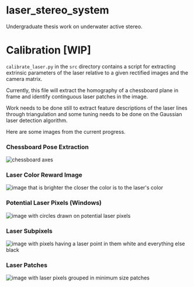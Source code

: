 # laser_stereo_system
Undergraduate thesis work on underwater active stereo.

# Calibration [WIP]
`calibrate_laser.py` in the `src` directory contains a script for extracting extrinsic parameters of the laser relative to a given rectified images and the camera matrix.

Currently, this file will extract the homography of a chessboard plane in frame and identify continguous laser patches in the image. 

Work needs to be done still to extract feature descriptions of the laser lines through triangulation and some tuning needs to be done on the Gaussian laser detection algorithm.

Here are some images from the current progress.

### Chessboard Pose Extraction
![chessboard axes](https://user-images.githubusercontent.com/55857337/195712009-8466d603-fd94-467d-88a2-4359af153c01.png)

### Laser Color Reward Image
![image that is brighter the closer the color is to the laser's color](https://user-images.githubusercontent.com/55857337/195712270-e16e98c5-410c-42f5-8688-a1411621eeaf.png)

### Potential Laser Pixels (Windows)
![image with circles drawn on potential laser pixels](https://user-images.githubusercontent.com/55857337/195712355-c1b27558-fcdb-41d2-9682-da058abe5582.png)

### Laser Subpixels
![image with pixels having a laser point in them white and everything else black](https://user-images.githubusercontent.com/55857337/195714877-d5315974-5103-4909-8a8e-3078c927a8d9.png)

### Laser Patches
![image with laser pixels grouped in minimum size patches](https://user-images.githubusercontent.com/55857337/195714826-8089c74b-2bdf-4534-b5c7-59cc35b1e0ec.png)
